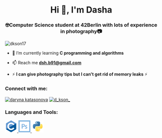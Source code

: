 <h1 align="center">Hi 👋, I'm Dasha</h1>
<h3 align="center">🤓Computer Science student at 42Berlin with lots of experience in photography📷</h3>

<p align="left"> <img src="https://komarev.com/ghpvc/?username=dkson17&label=Profile%20views&color=0e75b6&style=flat" alt="dkson17" /> </p>

- 🌱 I’m currently learning **C programming and algorithms**

- 📫 Reach me **dsh.b91@gmail.com**

- ⚡ **I can give photography tips but I can't get rid of memory leaks** ⚡

<h3 align="left">Connect with me:</h3>
<p align="left">
<a href="https://linkedin.com/in/daryna-katasonova-7b792a72" target="blank"><img align="center" src="https://raw.githubusercontent.com/rahuldkjain/github-profile-readme-generator/master/src/images/icons/Social/linked-in-alt.svg" alt="daryna katasonova" height="30" width="40" /></a>
<a href="https://instagram.com/d_kson_" target="blank"><img align="center" src="https://raw.githubusercontent.com/rahuldkjain/github-profile-readme-generator/master/src/images/icons/Social/instagram.svg" alt="d_kson_" height="30" width="40" /></a>
</p>

<h3 align="left">Languages and Tools:</h3>
<p align="left"> <a href="https://www.cprogramming.com/" target="_blank" rel="noreferrer"> <img src="https://raw.githubusercontent.com/devicons/devicon/master/icons/c/c-original.svg" alt="c" width="40" height="40"/> </a> <a href="https://www.photoshop.com/en" target="_blank" rel="noreferrer"> <img src="https://raw.githubusercontent.com/devicons/devicon/master/icons/photoshop/photoshop-line.svg" alt="photoshop" width="40" height="40"/> </a> <a href="https://www.python.org" target="_blank" rel="noreferrer"> <img src="https://raw.githubusercontent.com/devicons/devicon/master/icons/python/python-original.svg" alt="python" width="40" height="40"/> </a> </p>

